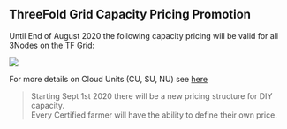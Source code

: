 ## ThreeFold Grid Capacity Pricing Promotion

Until End of August 2020 the following capacity pricing will be valid for all 3Nodes on the TF Grid:

![](./img/capacity_price_promo.png)


For more details on Cloud Units (CU, SU, NU) see [here](cloud_units.md)

> Starting Sept 1st 2020 there will be a new pricing structure for DIY capacity. <BR>Every Certified farmer will have the ability to define their own price.